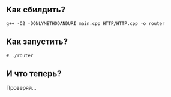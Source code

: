 ## Как сбилдить?
```
g++ -O2 -DONLYMETHODANDURI main.cpp HTTP/HTTP.cpp -o router
```

## Как запустить?
```
# ./router
```

## И что теперь?
Проверяй...
